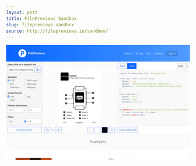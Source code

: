 ```yaml
---
layout: post
title: FilePreviews Sandbox
slug: filepreviews-sandbox
source: http://filepreviews.io/sandbox/
---
```


<img src="/screenshots/filepreviews-sandbox.png" alt="FilePreviews Sandbox">

